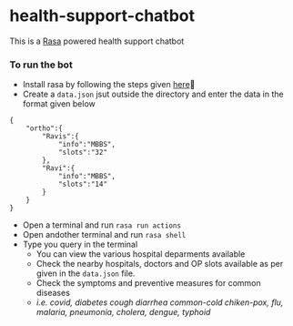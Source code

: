 # health-support-chatbot

This is a <a href="https://rasa.com/">Rasa</a> powered health support chatbot

### To run the bot
- Install rasa by following the steps given <a href="https://rasa.com/docs/rasa/installation/">here</a>🔗
- Create a `data.json` jsut outside the directory and enter the data in the format given below
```
{
    "ortho":{
        "Ravis":{
            "info":"MBBS",
            "slots":"32"
        },
        "Ravi":{
            "info":"MBBS",
            "slots":"14"
        }        
    }
}
```
- Open a terminal and run ``` rasa run actions ```
- Open andother terminal and run ```rasa shell ```
- Type you query in the terminal
  - You can view the various hospital deparments available
  - Check the nearby hospitals, doctors and OP slots available as per given in the `data.json` file.
  - Check the symptoms and preventive measures for common diseases
  - _i.e. covid, diabetes cough diarrhea common-cold chiken-pox, flu, malaria, pneumonia, cholera, dengue, typhoid_
